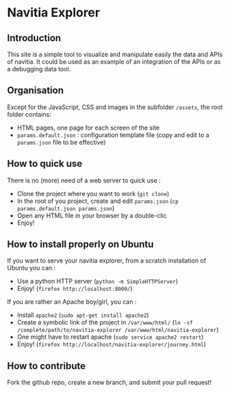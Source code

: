 Navitia Explorer
================

Introduction
------------
This site is a simple tool to visualize and manipulate easily the data and APIs of navitia.
It could be used as an example of an integration of the APIs or as a debugging data tool.

Organisation
------------
Except for the JavaScript, CSS and images in the subfolder `/assets`, the root folder contains:
* HTML pages, one page for each screen of the site
* `params.default.json` : configuration template file (copy and edit to a `params.json` file to be effective)

How to quick use
----------------
There is no (more) need of a web server to quick use :
* Clone the project where you want to work (`git clone`)
* In the root of you project, create and edit `params.json` (`cp params.default.json params.json`)
* Open any HTML file in your browser by a double-clic
* Enjoy!

How to install properly on Ubuntu
------------------------
If you want to serve your navitia explorer, from a scratch installation of Ubuntu you can :
* Use a python HTTP server (`python -m SimpleHTTPServer`)
* Enjoy! (`firefox http://localhost:8000/`)

If you are rather an Apache boy/girl, you can :
* Install `apache2` (`sudo apt-get install apache2`)
* Create a symbolic link of the project in `/var/www/html/` (`ln -sf /complete/path/to/navitia-explorer /var/www/html/navitia-explorer`)
* One might have to restart apache (`sudo service apache2 restart`)
* Enjoy! (`firefox http://localhost/navitia-explorer/journey.html`)

How to contribute
-----------------
Fork the github repo, create a new branch, and submit your pull request!
